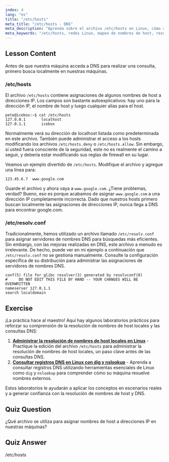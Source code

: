 ```yaml
---
index: 4
lang: "es"
title: "/etc/hosts"
meta_title: "/etc/hosts - DNS"
meta_description: "Aprenda sobre el archivo /etc/hosts en Linux, cómo asigna nombres de host a direcciones IP y su papel en la resolución de DNS. Comprenda la configuración básica de red."
meta_keywords: "/etc/hosts, redes Linux, mapeo de nombres de host, resolución DNS, tutorial de Linux, guía para principiantes"
---
```


## Lesson Content

Antes de que nuestra máquina acceda a DNS para realizar una consulta, primero busca localmente en nuestras máquinas.

### /etc/hosts

El archivo `/etc/hosts` contiene asignaciones de algunos nombres de host a direcciones IP. Los campos son bastante autoexplicativos: hay uno para la dirección IP, el nombre de host y luego cualquier alias para el host.

```plaintext
pete@icebox:~$ cat /etc/hosts
127.0.0.1       localhost
127.0.1.1       icebox
```

Normalmente verá su dirección de localhost listada como predeterminada en este archivo. También puede administrar el acceso a los hosts modificando los archivos `/etc/hosts.deny` o `/etc/hosts.allow`. Sin embargo, si usted fuera consciente de la seguridad, este no es realmente el camino a seguir, y debería estar modificando sus reglas de firewall en su lugar.

Veamos un ejemplo divertido de `/etc/hosts`. Modifique el archivo y agregue una línea para:

```plaintext
123.45.6.7  www.google.com
```

Guarde el archivo y ahora vaya a `www.google.com`. ¿Tiene problemas, verdad? Bueno, eso es porque acabamos de asignar `www.google.com` a una dirección IP completamente incorrecta. Dado que nuestros hosts primero buscan localmente las asignaciones de direcciones IP, nunca llega a DNS para encontrar google.com.

### /etc/resolv.conf

Tradicionalmente, hemos utilizado un archivo llamado `/etc/resolv.conf` para asignar servidores de nombres DNS para búsquedas más eficientes. Sin embargo, con las mejoras realizadas en DNS, este archivo a menudo es irrelevante. De hecho, puede ver en mi ejemplo a continuación que `/etc/resolv.conf` no se gestiona manualmente. Consulte la configuración específica de su distribución para administrar las asignaciones de servidores de nombres DNS.

```plaintext
conf(5) file for glibc resolver(3) generated by resolvconf(8)
#     DO NOT EDIT THIS FILE BY HAND -- YOUR CHANGES WILL BE OVERWRITTEN
nameserver 127.0.1.1
search localdomain
```

## Exercise

¡La práctica hace al maestro! Aquí hay algunos laboratorios prácticos para reforzar su comprensión de la resolución de nombres de host locales y las consultas DNS:

1. **[Administrar la resolución de nombres de host locales en Linux](https://labex.io/es/labs/comptia-manage-local-hostname-resolution-in-linux-592792)** - Practique la edición del archivo `/etc/hosts` para administrar la resolución de nombres de host locales, un paso clave antes de las consultas DNS.
2. **[Consultar registros DNS en Linux con dig y nslookup](https://labex.io/es/labs/comptia-query-dns-records-in-linux-with-dig-and-nslookup-592796)** - Aprenda a consultar registros DNS utilizando herramientas esenciales de Linux como `dig` y `nslookup` para comprender cómo su máquina resuelve nombres externos.

Estos laboratorios le ayudarán a aplicar los conceptos en escenarios reales y a generar confianza con la resolución de nombres de host y DNS.

## Quiz Question

¿Qué archivo se utiliza para asignar nombres de host a direcciones IP en nuestras máquinas?

## Quiz Answer

/etc/hosts
